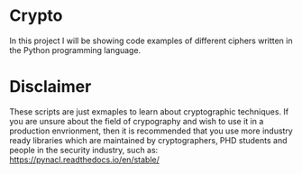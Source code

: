 # Crypto
In this project I will be showing code examples of different ciphers written in the Python programming language. 

# Disclaimer
These scripts are just exmaples to learn about cryptographic techniques. If you are unsure about the field of crypography and wish to use it in a production envrionment, then it is recommended that you use more industry ready libraries which are maintained by cryptographers, PHD students and people in the security industry, such as: https://pynacl.readthedocs.io/en/stable/

